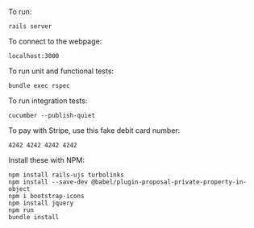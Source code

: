 To run:
```
rails server
```

To connect to the webpage:
```
localhost:3000
```

To run unit and functional tests:
```
bundle exec rspec
```

To run integration tests:
```
cucumber --publish-quiet
```

To pay with Stripe, use this fake debit card number:
```
4242 4242 4242 4242
```

Install these with NPM:
```
npm install rails-ujs turbolinks
npm install --save-dev @babel/plugin-proposal-private-property-in-object
npm i bootstrap-icons
npm install jquery
npm run
bundle install
```